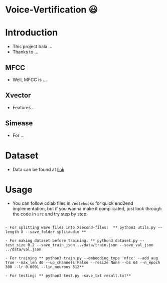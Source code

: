 Voice-Vertification :smiley:
=====

# Introduction

- This project bala ... 
- Thanks to ...

## MFCC

- Well, MFCC is ...

## Xvector

- Features ...

## Simease 

- For ...

# Dataset

- Data can be found at [link](https://drive.google.com/file/d/1oT_cvFRDLha0E0Yh66zKRrisGgIbgjmZ/view?usp=sharing)

# Usage

- You can follow colab files in `/notebooks` for quick end2end implementation, but if you wanna make it complicated, just look through the code in 	`src` and try step by step:

```

- For splitting wave files into Xsecond-files:  ** python3 utils.py --length X --save_folder splitaudio **

- For making dataset before training: ** python3 dataset.py --test_size 0.2 --save_train_json ../data/train.json --save_val_json ../data/val.json

- For training ** python3 train.py --embedding_type 'mfcc' --add_aug True --max_len 40 --up_channels False --resize None --bs 64 --n_epoch 300 --lr 0.0001 --lin_neurons 512**   

- For testing: ** python3 test.py -save_txt result.txt**

```


